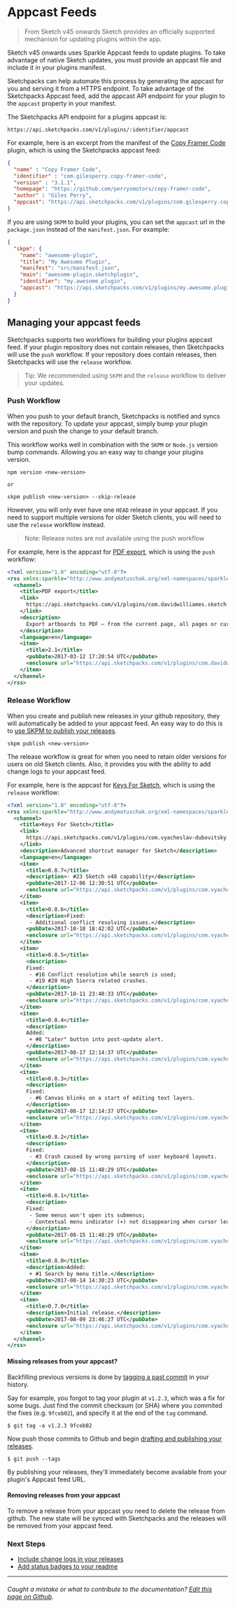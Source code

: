 # Appcast Feeds

> From Sketch v45 onwards Sketch provides an officially supported mechanism for updating plugins within the app.

Sketch v45 onwards uses Sparkle Appcast feeds to update plugins. To take advantage
of native Sketch updates, you must provide an appcast file and include it in your
plugins manifest.

Sketchpacks can help automate this process by generating the appcast for you and
serving it from a HTTPS endpoint. To take advantage of the Sketchpacks Appcast
feed, add the appcast API endpoint for your plugin to the `appcast` property in
your manifest.

The Sketchpacks API endpoint for a plugins appcast is:

```
https://api.sketchpacks.com/v1/plugins/:identifier/appcast
```

For example, here is an excerpt from the manifest of the [Copy Framer Code](https://sketchpacks.com/perrysmotors/copy-framer-code)
plugin, which is using the Sketchpacks appcast feed:

```json
{
  "name" : "Copy Framer Code",
  "identifier" : "com.gilesperry.copy-framer-code",
  "version" : "3.1.1",
  "homepage": "https://github.com/perrysmotors/copy-framer-code",
  "author" : "Giles Perry",
  "appcast": "https://api.sketchpacks.com/v1/plugins/com.gilesperry.copy-framer-code/appcast",
}
```

If you are using `SKPM` to build your plugins, you can set the `appcast` url in
the `package.json` instead of the `manifest.json`.  For example:

```json
{
  "skpm": {
    "name": "awesome-plugin",
    "title": "My Awesome Plugin",
    "manifest": "src/manifest.json",
    "main": "awesome-plugin.sketchplugin",
    "identifier": "my.awesome.plugin",
    "appcast": "https://api.sketchpacks.com/v1/plugins/my.awesome.plugin/appcast"
  }
}
```

## Managing your appcast feeds

Sketchpacks supports two workflows for building your plugins appcast feed. If your
plugin repository does not contain releases, then Sketchpacks will use the `push` workflow.
If your repository does contain releases, then Sketchpacks will use the `release` workflow.

> Tip: We recommended using `SKPM` and the `release` workflow to deliver your updates.

### Push Workflow

When you push to your default branch, Sketchpacks is notified and syncs with the
repository. To update your appcast, simply bump your plugin version and push the
change to your default branch.

This workflow works well in combination with the `SKPM` or `Node.js` version bump
commands. Allowing you an easy way to change your plugins version.

```
npm version <new-version>

or

skpm publish <new-version> --skip-release
```

However, you will only ever have one `HEAD` release in your appcast.  If you need
to support multiple versions for older Sketch clients, you will need to use the `release`
workflow instead.

> Note: Release notes are not available using the push workflow

For example, here is the appcast for [PDF export](https://sketchpacks.com/DWilliames/PDF-export-sketch-plugin),
which is using the `push` workflow:

```xml
<?xml version="1.0" encoding="utf-8"?>
<rss xmlns:sparkle="http://www.andymatuschak.org/xml-namespaces/sparkle" xmlns:dc="http://purl.org/dc/elements/1.1/" version="2.0">
  <channel>
    <title>PDF export</title>
    <link>
      https://api.sketchpacks.com/v1/plugins/com.davidwilliames.sketch.pdf-export/appcast
    </link>
    <description>
      Export artboards to PDF — from the current page, all pages or current selection
    </description>
    <language>en</language>
    <item>
      <title>2.1</title>
      <pubDate>2017-03-12 17:20:54 UTC</pubDate>
      <enclosure url="https://api.sketchpacks.com/v1/plugins/com.davidwilliames.sketch.pdf-export/download/update/0.0.0?range==2.1" sparkle:version="2.1"/>
    </item>
  </channel>
</rss>
```

### Release Workflow

When you create and publish new releases in your github repository, they will
automatically be added to your appcast feed. An easy way to do this is to
[use SKPM to publish your releases](https://github.com/skpm/skpm#publish-the-plugin-on-the-registry).

```
skpm publish <new-version>
```

The release workflow is great for when you need to retain older versions for users
on old Sketch clients.  Also, it provides you with the ability to add change logs
to your appcast feed.

For example, here is the appcast for [Keys For Sketch](https://sketchpacks.com/exevil/Keys-For-Sketch),
which is using the `release` workflow:

```xml
<?xml version="1.0" encoding="utf-8"?>
<rss xmlns:sparkle="http://www.andymatuschak.org/xml-namespaces/sparkle" xmlns:dc="http://purl.org/dc/elements/1.1/" version="2.0">
  <channel>
    <title>Keys For Sketch</title>
    <link>
      https://api.sketchpacks.com/v1/plugins/com.vyacheslav-dubovitsky.KeysForSketch/appcast
    </link>
    <description>Advanced shortcut manager for Sketch</description>
    <language>en</language>
    <item>
      <title>0.8.7</title>
      <description>- #23 Sketch v48 capability</description>
      <pubDate>2017-12-06 12:30:51 UTC</pubDate>
      <enclosure url="https://api.sketchpacks.com/v1/plugins/com.vyacheslav-dubovitsky.KeysForSketch/download/update/0.0.0?range==0.8.7" sparkle:version="0.8.7"/>
    </item>
    <item>
      <title>0.8.6</title>
      <description>Fixed:
       - Additional conflict resolving issues.</description>
      <pubDate>2017-10-18 18:42:02 UTC</pubDate>
      <enclosure url="https://api.sketchpacks.com/v1/plugins/com.vyacheslav-dubovitsky.KeysForSketch/download/update/0.0.0?range==0.8.6" sparkle:version="0.8.6"/>
    </item>
    <item>
      <title>0.8.5</title>
      <description>
      Fixed:
       - #16 Conflict resolution while search is used;
       - #19 #20 High Sierra related crashes.
      </description>
      <pubDate>2017-10-11 23:40:33 UTC</pubDate>
      <enclosure url="https://api.sketchpacks.com/v1/plugins/com.vyacheslav-dubovitsky.KeysForSketch/download/update/0.0.0?range==0.8.5" sparkle:version="0.8.5"/>
    </item>
    <item>
      <title>0.8.4</title>
      <description>
      Added:
       + #8 "Later" button into post-update alert.
      </description>
      <pubDate>2017-08-17 12:14:37 UTC</pubDate>
      <enclosure url="https://api.sketchpacks.com/v1/plugins/com.vyacheslav-dubovitsky.KeysForSketch/download/update/0.0.0?range==0.8.4" sparkle:version="0.8.4"/>
    </item>
    <item>
      <title>0.8.3</title>
      <description>
      Fixed:
       - #6 Canvas blinks on a start of editing text layers.
      </description>
      <pubDate>2017-08-17 12:14:37 UTC</pubDate>
      <enclosure url="https://api.sketchpacks.com/v1/plugins/com.vyacheslav-dubovitsky.KeysForSketch/download/update/0.0.0?range==0.8.3" sparkle:version="0.8.3"/>
    </item>
    <item>
      <title>0.8.2</title>
      <description>
      Fixed:
       - #3 Crash caused by wrong parsing of user keyboard layouts.
      </description>
      <pubDate>2017-08-15 11:48:29 UTC</pubDate>
      <enclosure url="https://api.sketchpacks.com/v1/plugins/com.vyacheslav-dubovitsky.KeysForSketch/download/update/0.0.0?range==0.8.2" sparkle:version="0.8.2"/>
    </item>
    <item>
      <title>0.8.1</title>
      <description>
      Fixed:
       - Some menus won't open its submenus;
       - Contextual menu indicator (▾) not disappearing when cursor leaves the cell.
      </description>
      <pubDate>2017-08-15 11:48:29 UTC</pubDate>
      <enclosure url="https://api.sketchpacks.com/v1/plugins/com.vyacheslav-dubovitsky.KeysForSketch/download/update/0.0.0?range==0.8.1" sparkle:version="0.8.1"/>
    </item>
    <item>
      <title>0.8.0</title>
      <description>Added:
       + #1 Search by menu title.</description>
      <pubDate>2017-08-14 14:30:23 UTC</pubDate>
      <enclosure url="https://api.sketchpacks.com/v1/plugins/com.vyacheslav-dubovitsky.KeysForSketch/download/update/0.0.0?range==0.8.0" sparkle:version="0.8.0"/>
    </item>
    <item>
      <title>0.7.0</title>
      <description>Initial release.</description>
      <pubDate>2017-08-09 23:46:27 UTC</pubDate>
      <enclosure url="https://api.sketchpacks.com/v1/plugins/com.vyacheslav-dubovitsky.KeysForSketch/download/update/0.0.0?range==0.7.0" sparkle:version="0.7.0"/>
    </item>
  </channel>
</rss>
```

#### Missing releases from your appcast?

Backfilling previous versions is done by [tagging a past commit](https://git-scm.com/book/en/v2/Git-Basics-Tagging#_tagging_later) in your history.

Say for example, you forgot to tag your plugin at `v1.2.3`, which was a fix for some bugs. Just find the commit checksum (or SHA) where you commited the fixes (e.g. `9fceb02`), and specify it at the end of the `tag` command.

```
$ git tag -a v1.2.3 9fceb02
```

Now push those commits to Github and begin [drafting and publishing your releases](https://help.github.com/articles/creating-releases/).

```
$ git push --tags
```

By publishing your releases, they'll immediately become available from your plugin's Appcast feed URL.

#### Removing releases from your appcast

To remove a release from your appcast you need to delete the release from github. The
new state will be synced with Sketchpacks and the releases will be removed from
your appcast feed.

### Next Steps

* [Include change logs in your releases](./releases.md)
* [Add status badges to your readme](./badges.md)

---

###### Caught a mistake or what to contribute to the documentation? [Edit this page on Github](https://github.com/sketchpacks/docs/blob/master/developers/publishing/appcast.md).
